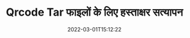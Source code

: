 ---
############################# Static ############################
layout: "auto-gen-signature"
date: 2022-03-01T15:12:22
draft: false
operation: Verify
signaturetype: Qrcode
fileformat: Tar
productName: .NET
lang: hi
productCode: net
otherformats: pdf doc docx docm dot dotm dotx odt ott rtf xls xlsx xlsm xlsb csv ods ots xltx xltm ppt pptx pps ppsx odp otp potx potm pptm ppsm png jpg bmp gif tiff svg webp wmf
breadcrumb: Put Qrcode signature on Tar for C#

############################# Head ############################
head_title: "C# के माध्यम से Tar फ़ाइलों के लिए Qrcode हस्ताक्षरों का सत्यापन"
head_description: "Tar दस्तावेज़ों और उनके Qrcode हस्ताक्षरों को सत्यापित करने के लिए .NET कोड की केवल कुछ पंक्तियों का उपयोग करें।"

############################# Header ############################
title: "Qrcode Tar फाइलों के लिए हस्ताक्षर सत्यापन"
description: ".NET के लिए API Qrcode हस्ताक्षरों को Tar दस्तावेज़ों पर सत्यापित करने का अवसर प्रदान करता है। आपके Tar दस्तावेज़ों के अंदर ई-हस्ताक्षर का सत्यापन जल्दी और आसानी से किया जा सकता है।"
bg_image: "https://cms.admin.containerize.com/templates/aspose/App_Themes/V3/images/bg/header1.png"
bg_overlay: false
button:
    enable: true

############################# SubMenu ############################
submenu:
    enable: true

    left:
        img_alt: "GroupDocs.Signature for .NET"
        image: "https://cms.admin.containerize.com/templates/groupdocs/images/product-logos/90x90-noborder/groupdocs-signature-net.png"
        product: "GroupDocs.Signature"
        platform: ".NET"



############################# About ############################
about:
    enable: true
    title: "नई GroupDocs.Signature for .NET API सुविधाएं खोजें"
    content: |
        [GroupDocs.Signature for .NET](https://products.groupdocs.com/signature/net/) API इलेक्ट्रॉनिक हस्ताक्षरों का उपयोग करके कई दस्तावेज़ प्रारूपों को संसाधित करने के व्यापक तरीके प्रदान करता है। टेक्स्ट, इमेज, डिजिटल सर्टिफिकेट, बारकोड, क्यूआर-कोड, स्टैम्प या मेटाडेटा जैसे कई प्रकार के डिजिटल हस्ताक्षर समर्थित हैं। ग्राहक PDF, MS Word दस्तावेज़, MS Excel कार्यपुस्तिका, MS PowerPoint प्रस्तुतियों, Adobe Photoshop फ़ाइलों और विभिन्न छवि प्रारूपों में डिजिटल हस्ताक्षर जोड़, हटा, संपादित, मान्य या खोज सकते हैं। अतिरिक्त सुविधाओं और सेटिंग्स की आश्चर्यजनक संख्या उपलब्ध है।
    

############################# Steps ############################
steps:
    enable: true
    title_left: "अपने Tar दस्तावेज़ में Qrcode हस्ताक्षरों की पुष्टि कैसे करें"
    content_left: |
        [GroupDocs.Signature for .NET](https://products.groupdocs.com/signature/net/) में Qrcode Tar दस्तावेज़ों पर रखे गए हस्ताक्षरों के सत्यापन जैसी उपयोगी सुविधाएं शामिल हैं। अतिरिक्त कोड लागू किए बिना इस अवसर का उपयोग करें।
        
        * सबसे पहले, सिग्नेचर क्लास को एक दस्तावेज़ के लिए एक कंस्ट्रक्टर पैरामीटर पथ के रूप में प्रदान करना, जिसे सत्यापित किया जाना है।
        * दूसरे, एक नया VerifyOptions ऑब्जेक्ट बनाएं और सभी आवश्यक गुण सेट करें।
        * अंत में, सिग्नेचर के ऑब्जेक्ट वेरिफाई मेथड को VerifyOptions इंस्टेंस पास करने का आह्वान करें।
        * फिर सत्यापन परिणामों की प्रक्रिया करें।

    title_right: "सिस्टम आवश्यकताएं"
    content_right: |
        GroupDocs.Signature for .NET सभी प्रमुख प्लेटफॉर्म और ऑपरेटिंग सिस्टम पर समर्थित हैं। नीचे दिए गए कोड को निष्पादित करने से पहले, कृपया सुनिश्चित करें कि आपके सिस्टम पर निम्नलिखित पूर्वापेक्षाएँ स्थापित हैं।

        * ऑपरेटिंग सिस्टम: माइक्रोसॉफ्ट विंडोज, लिनक्स, मैकओएस
        * विकास परिवेश: Microsoft Visual Studio, Xamarin, MonoDevelop
        * Frameworks: .NET Framework, .NET Standard, .NET Core, Mono
        * [Nuget](https://www.nuget.org/packages/groupdocs.signature) से GroupDocs.Signature for .NET का नवीनतम संस्करण डाउनलोड करें
         
    code: |
        ```csharp    
                
        // Set up input Tar file
        string filePath = "input.tar";

        // Instantiate Signature for input file
        using (GroupDocs.Signature.Signature signature = new GroupDocs.Signature.Signature(filePath))
        {
                //Provide verification options
                QrCodeVerifyOptions options = new QrCodeVerifyOptions()
                {
                    // process only first page
                    PagesSetup = new PagesSetup() { FirstPage = true },
                    AllPages = false,
                    // set up text match type
                    MatchType = TextMatchType.StartsWith,
                    // specify text pattern to search
                    Text = "QrCode text",
                };

                // Verify document signatures
                VerificationResult result = signature.Verify(options);

                //process result
                if (result.IsValid)
                {
                    //..
                }
        }

        ```

############################# Demos ############################
demos:
    enable: true
    title: "Qrcode सिग्नेचर लाइव डेमो के साथ साइन करना"
    content: |
       [GroupDocs.Signature App](https://products.groupdocs.app/signature/family) वेबसाइट पर जाकर अभी Tar फ़ाइल में विभिन्न इलेक्ट्रॉनिक हस्ताक्षर जोड़ें।          

############################# More Formats ############################
more_formats:
    enable: true
    title: "C# का उपयोग करके अन्य Qrcode हस्ताक्षर सत्यापित करें"
    content: |
        "विभिन्न दस्तावेजों में रखे गए इलेक्ट्रॉनिक हस्ताक्षरों का सत्यापन। नीचे बताए अनुसार लोकप्रिय फ़ाइल स्वरूपों में हस्ताक्षरों की गुणवत्ता की जाँच करें।"
    format: 
       
       
back_to_top:
    enable: true
---